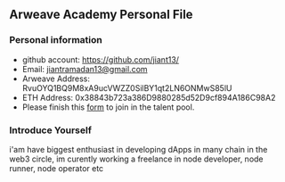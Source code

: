 ## Arweave Academy Personal File

### Personal information

- github account: https://github.com/jiant13/
- Email: jiantramadan13@gmail.com
- Arweave Address: RvuOYQ1BQ9M8xA9ucVWZZ0SilBY1qt2LN6ONMwS85lU
- ETH Address: 0x38843b723a386D9880285d52D9cf894A186C98A2
- Please finish this [form](https://docs.google.com/forms/d/e/1FAIpQLSfWA5fIIcBgmRppm3jNz5vmf9Mai_QMVil-2pO4r7YKn_Zhtw/viewform?usp=sf_link) to join in the talent pool.

### Introduce Yourself
 i'am have biggest enthusiast in developing dApps in many chain in the web3 circle, im curently working a freelance in node developer, node runner, node operator etc
 
